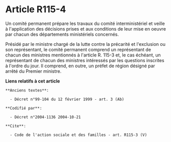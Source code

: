 # Article R115-4

Un comité permanent prépare les travaux du comité interministériel et veille à l'application des décisions prises et aux
conditions de leur mise en oeuvre par chacun des départements ministériels concernés. 

Présidé par le ministre chargé de la lutte contre la précarité et l'exclusion ou son représentant, le comité permanent
comprend un représentant de chacun des ministres mentionnés à l'article R. 115-3 et, le cas échéant, un représentant de
chacun des ministres intéressés par les questions inscrites à l'ordre du jour. Il comprend, en outre, un préfet de région
désigné par arrêté du Premier ministre.

**Liens relatifs à cet article**

	**Anciens textes**:

	  - Décret n°99-104 du 12 février 1999 - art. 3 (Ab)

	**Codifié par**:

	  - Décret n°2004-1136 2004-10-21

	**Cite**:

	  - Code de l'action sociale et des familles - art. R115-3 (V)
